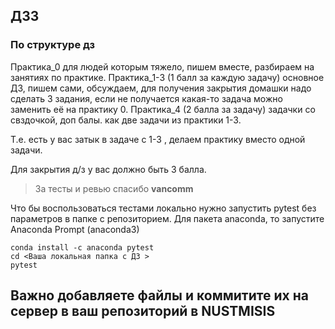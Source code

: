 ## ДЗ3
### По структуре дз
Практика_0 для людей которым тяжело, пишем вместе, разбираем на занятиях по практике.
Практика_1-3 (1 балл за каждую задачу) основное ДЗ, пишем сами, обсуждаем, для получения закрытия домашки надо сделать 3 задания, если не получается какая-то задача можно заменить её на практику 0.
Практика_4 (2 балла за задачу) задачки со свздочкой, доп балы. как две задачи из практики 1-3.

Т.е. есть у вас затык в задаче с 1-3 , делаем практику вместо одной задачи.

Для закрытия д/з у вас должно быть 3 балла.



> За тесты и ревью спасибо <b>vancomm</b>


Что бы воспользоваться тестами локально нужно запустить pytest без параметров в папке с репозиторием.
Для пакета anaconda, то запустите  Anaconda Prompt (anaconda3)

```
conda install -c anaconda pytest
cd <Ваша локальная папка с ДЗ >
pytest
```

## Важно добавляете файлы и коммитите их на сервер в ваш репозиторий в NUSTMISIS
